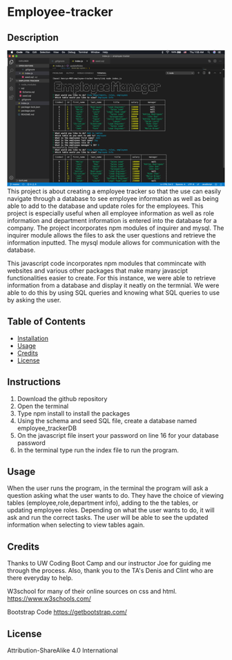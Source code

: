 # Employee-tracker

## Description

![employee tracker](/Images/Employee_manager.jpg)
This project is about creating a employee tracker so that the use can easily navigate through a database to see employee information as well as being able to add to the database and update roles for the employees. This project is especially useful when all employee information as well as role information and department information is entered into the database for a company. The project incorporates npm modules of inquirer and mysql. The inquirer module allows the files to ask the user questions and retrieve the information inputted. The mysql module allows for communication with the database. 


This javascript code incorporates npm modules that commincate with websites and various other packages that make many javascipt functionalities easier to create. For this instance, we were able to retrieve information from a database and display it neatly on the termnial. We were able to do this by using SQL queries and knowing what SQL queries to use by asking the user.
## Table of Contents

* [Installation](#installation)
* [Usage](#usage)
* [Credits](#credits)
* [License](#license)

## Instructions
1. Download the github repository
2. Open the terminal
3. Type npm install to install the packages
4. Using the schema and seed SQL file, create a database named employee_trackerDB
5. On the javascript file insert your password on line 16 for your database password
6. In the terminal type run the index file to run the program.
## Usage 
When the user runs the program, in the terminal the program will ask a question asking what the user wants to do. They have the choice of viewing tables (employee,role,department info), adding to the the tables, or updating employee roles. Depending on what the user wants to do, it will ask and run the correct tasks. The user will be able to see the updated information when selecting to view tables again.
## Credits

Thanks to UW Coding Boot Camp and our instructor Joe for guiding me through the process. Also, thank you to the TA's Denis and Clint who are there everyday to help.

W3school for many of their online sources on css and html.
https://www.w3schools.com/ 

Bootstrap Code
https://getbootstrap.com/



## License

Attribution-ShareAlike 4.0 International